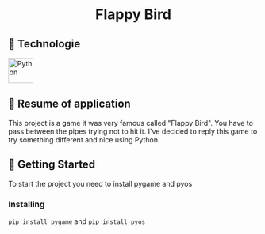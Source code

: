 <h1 align="center">Flappy Bird</h1>

## :newspaper: Technologie
<div align="left">
<img align="center" alt="Python" width="50px" src="https://user-images.githubusercontent.com/38151364/89708860-1bc9a680-d951-11ea-8b0a-cf2d9d7c6edf.png" />
</div>
  
## :bookmark_tabs: Resume of application

This project is a game it was very famous called "Flappy Bird". You have to pass between the pipes trying not to hit it. 
I've decided to reply this game to try something different and nice using Python.


## :mag_right: Getting Started

To start the project you need to install pygame and pyos

### Installing

```pip install pygame``` and ```pip install pyos```
